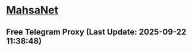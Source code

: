 
# [MahsaNet](https://t.me/mahsa_net)
## Free Telegram Proxy (Last Update: 2025-09-22 11:38:48)

    